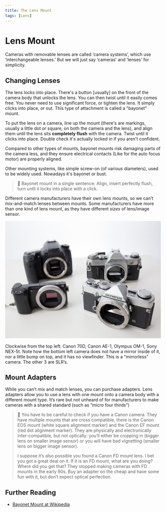```yaml
---
title: The Lens Mount
tags: [Lens]
---
```


# Lens Mount

Cameras with removable lenses are called ‘camera systems’, which use ‘interchangeable lenses.’ But we will just say ‘cameras’ and ‘lenses’ for simplicity.

## Changing Lenses
The lens locks into place. There's a button [usually] on the front of the camera body that unlocks the lens. You can then twist until it easily comes free. You never need to use significant force, or tighten the lens. It simply clicks into place, or out. This type of attachment is called a "bayonet" mount.

To put the lens on a camera, line up the mount (there's are markings, usually a little dot or square, on both the camera and the lens), and align them until the lens sits **completely flush** with the camera. Twist until it clicks into place. Double check it's actually locked in if you aren't confident.

Compared to other types of mounts, bayonet mounts risk damaging parts of the camera less, and they ensure electrical contacts (Like for the auto focus motor) are properly aligned.

Other mounting systems, like simple screw-on (of various diameters), used to be widely used. Nowadays it's bayonet or bust.

> 💬 Bayonet mount in a single sentence: Align, insert perfectly flush, turn until it locks into place with a click.


Different camera manufacturers have their own lens mounts, so we can’t mix-and-match lenses between mounts. Some manufacturers have more than one kind of lens mount, as they have different *sizes* of lens/image sensor.

![Clockwise from the top left: Canon 70D, Canon AE-1, Olympus OM-1, Sony NEX-5t. Note how the bottom left camera does not have a mirror inside of it, nor a little bump on top, and it has no viewfinder. This is a "mirrorless" camera. The other 3 are SLR’s.](nakedcameras.jpg)

Clockwise from the top left: Canon 70D, Canon AE-1, Olympus OM-1, Sony NEX-5t. Note how the bottom left camera does not have a mirror inside of it, nor a little bump on top, and it has no viewfinder. This is a "mirrorless" camera. The other 3 are SLR’s.

## Mount Adapters

While you can’t mix and match lenses, you can purchase adapters. Lens adapters allow you to use a lens with one mount onto a camera body with a different mount type. It’s rare but not unheard of for manufacturers to make cameras with a shared standard (such as “micro four thirds”)

> 💬 You have to be careful to check if you have a Canon camera. They have multiple mounts that are cross compatible, there is the Canon EOS mount (white square alignment marker) and the Canon EF mount (red dot alignment marker). They are physically and electronically inter-compatible, but not optically: you’ll either be cropping in (bigger lens on smaller image sensor) or you will have bad vignetting (smaller lens on bigger image sensor).
> 
> I suppose it’s also possible you found a Canon FD mount lens. I bet you got a great deal on it. If it is an FD mount, what are you doing? Where did you get that? They stopped making cameras with FD mounts in the early 90s. Buy an adapter on the cheap and have some fun with it, but don’t expect optical perfection.


## Further Reading

- [Bayonet Mount at Wikipedia](https://en.wikipedia.org/wiki/Bayonet_mount)

